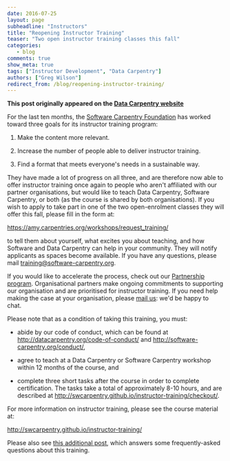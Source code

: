 ```yaml
---
date: 2016-07-25
layout: page
subheadline: "Instructors"
title: "Reopening Instructor Training"
teaser: "Two open instructor training classes this fall"
categories:
   - blog
comments: true
show_meta: true
tags: ["Instructor Development", "Data Carpentry"]
authors: ["Greg Wilson"]
redirect_from: /blog/reopening-instructor-training/
--- 
```


**This post originally appeared on the [Data Carpentry website](https://datacarpentry.org)**

For the last ten months,
the [Software Carpentry Foundation](http://software-carpentry.org/scf/) has worked toward three goals
for its instructor training program:

1.  Make the content more relevant.

2.  Increase the number of people able to deliver instructor training.

3.  Find a format that meets everyone's needs in a sustainable way.

They have made a lot of progress on all three,
and are therefore now able to offer instructor training once again
to people who aren't affiliated with our partner organisations,
but would like to teach Data Carpentry, Software Carpentry, or both
(as the course is shared by both organisations).
If you wish to apply to take part
in one of the two open-enrolment classes they will offer this fall,
please fill in the form at:

<https://amy.carpentries.org/workshops/request_training/>

to tell them about yourself,
what excites you about teaching,
and how Software and Data Carpentry can help in your community.
They will notify applicants as spaces become available.
If you have any questions,
please mail
[training@software-carpentry.org](mailto:training@software-carpentry.org).

If you would like to accelerate the process,
check out our [Partnership program](http://www.datacarpentry.org/partnerships/).
Organisational partners make ongoing commitments to supporting our organisation
and are prioritised for instructor training.
If you need help making the case at your organisation,
please [mail us](mailto:partnerships@software-carpentry.org):
we'd be happy to chat.

Please note that as a condition of taking this training, you must:

*   abide by our code of conduct, which can be found at
    <http://datacarpentry.org/code-of-conduct/> and
    <http://software-carpentry.org/conduct/>,

*   agree to teach at a Data Carpentry or Software Carpentry workshop
    within 12 months of the course,
    and

*   complete three short tasks after the course in order to complete certification.
    The tasks take a total of approximately 8-10 hours,
    and are described at
    <http://swcarpentry.github.io/instructor-training/checkout/>.

For more information on instructor training,
please see the course material at:

<http://swcarpentry.github.io/instructor-training/>

Please also see [this additional post](http://software-carpentry.org/blog/2016/07/more-on-instructor-training.html), which answers some frequently-asked questions about this training.
